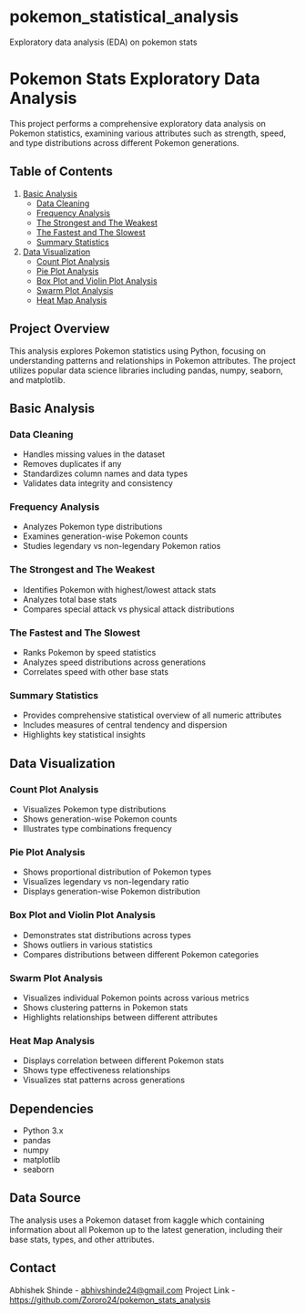 # pokemon_statistical_analysis
Exploratory data analysis (EDA) on pokemon stats
# Pokemon Stats Exploratory Data Analysis

This project performs a comprehensive exploratory data analysis on Pokemon statistics, examining various attributes such as strength, speed, and type distributions across different Pokemon generations.

## Table of Contents
1. [Basic Analysis](#1)
    * [Data Cleaning](#2)
    * [Frequency Analysis](#3)
    * [The Strongest and The Weakest](#4)
    * [The Fastest and The Slowest](#5)
    * [Summary Statistics](#6)
2. [Data Visualization](#7)
    * [Count Plot Analysis](#8)
    * [Pie Plot Analysis](#9)
    * [Box Plot and Violin Plot Analysis](#10)
    * [Swarm Plot Analysis](#11)
    * [Heat Map Analysis](#12)

## Project Overview

This analysis explores Pokemon statistics using Python, focusing on understanding patterns and relationships in Pokemon attributes. The project utilizes popular data science libraries including pandas, numpy, seaborn, and matplotlib.

## Basic Analysis

### Data Cleaning
- Handles missing values in the dataset
- Removes duplicates if any
- Standardizes column names and data types
- Validates data integrity and consistency

### Frequency Analysis
- Analyzes Pokemon type distributions
- Examines generation-wise Pokemon counts
- Studies legendary vs non-legendary Pokemon ratios

### The Strongest and The Weakest
- Identifies Pokemon with highest/lowest attack stats
- Analyzes total base stats
- Compares special attack vs physical attack distributions

### The Fastest and The Slowest
- Ranks Pokemon by speed statistics
- Analyzes speed distributions across generations
- Correlates speed with other base stats

### Summary Statistics
- Provides comprehensive statistical overview of all numeric attributes
- Includes measures of central tendency and dispersion
- Highlights key statistical insights

## Data Visualization

### Count Plot Analysis
- Visualizes Pokemon type distributions
- Shows generation-wise Pokemon counts
- Illustrates type combinations frequency

### Pie Plot Analysis
- Shows proportional distribution of Pokemon types
- Visualizes legendary vs non-legendary ratio
- Displays generation-wise Pokemon distribution

### Box Plot and Violin Plot Analysis
- Demonstrates stat distributions across types
- Shows outliers in various statistics
- Compares distributions between different Pokemon categories

### Swarm Plot Analysis
- Visualizes individual Pokemon points across various metrics
- Shows clustering patterns in Pokemon stats
- Highlights relationships between different attributes

### Heat Map Analysis
- Displays correlation between different Pokemon stats
- Shows type effectiveness relationships
- Visualizes stat patterns across generations

## Dependencies
- Python 3.x
- pandas
- numpy
- matplotlib
- seaborn

## Data Source
The analysis uses a Pokemon dataset from kaggle which containing information about all Pokemon up to the latest generation, including their base stats, types, and other attributes.

## Contact
Abhishek Shinde - abhivshinde24@gmail.com 
Project Link - https://github.com/Zororo24/pokemon_stats_analysis
